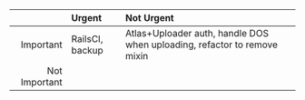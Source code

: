 |              |Urgent                                  |Not Urgent                                       |
|-------------:|:---------------------------------------|:------------------------------------------------|
|Important     |RailsCI, backup                         |Atlas+Uploader auth, handle DOS when uploading, refactor to remove mixin     |
|Not Important |                                        |                                                 |

